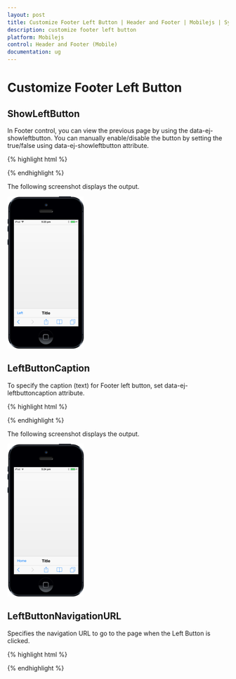 ```yaml
---
layout: post
title: Customize Footer Left Button | Header and Footer | Mobilejs | Syncfusion
description: customize footer left button
platform: Mobilejs
control: Header and Footer (Mobile)
documentation: ug
---
```


# Customize Footer Left Button

## ShowLeftButton

In Footer control, you can view the previous page by using the data-ej-showleftbutton. You can manually enable/disable the button by setting the true/false using data-ej-showleftbutton attribute.

{% highlight html %}

<div id="footer_sample" data-role="ejmfooter" data-ej-showleftbutton=true ></div>

{% endhighlight %}

The following screenshot displays the output.

![](Customize-Footer-Left-Button_images/Customize-Footer-Left-Button_img1.png)

## LeftButtonCaption

To specify the caption (text) for Footer left button, set data-ej-leftbuttoncaption attribute. 

{% highlight html %}

<div id="footer_sample" data-role="ejmfooter" data-ej-showleftbutton="true" data-ej-leftbuttoncaption="Home" ></div>    

{% endhighlight %}

The following screenshot displays the output.

![](Customize-Footer-Left-Button_images/Customize-Footer-Left-Button_img2.png)

## LeftButtonNavigationURL

Specifies the navigation URL to go to the page when the Left Button is clicked. 

{% highlight html %}

<div id="footer_sample" data-role="ejmfooter" data-ej-showleftbutton="true" data-ej-leftbuttonnavigationurl="" ></div>      

{% endhighlight %}